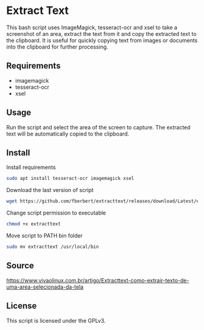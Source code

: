 # Extract Text

This bash script uses ImageMagick, tesseract-ocr and xsel to take a screenshot of an area, extract the text from it and copy the extracted text to the clipboard. It is useful for quickly copying text from images or documents into the clipboard for further processing.

## Requirements

- imagemagick
- tesseract-ocr
- xsel

## Usage

Run the script and select the area of the screen to capture. The extracted text will be automatically copied to the clipboard.

## Install

Install requirements
```bash
sudo apt install tesseract-ocr imagemagick xsel
```

Download the last version of script
```bash
wget https://github.com/fberbert/extracttext/releases/download/Latest/extracttext
```

Change script permission to executable
```bash
chmod +x extracttext
```

Move script to PATH bin folder
```bash
sudo mv extracttext /usr/local/bin
```

## Source

https://www.vivaolinux.com.br/artigo/Extracttext-como-extrair-texto-de-uma-area-selecionada-da-tela

## License

This script is licensed under the GPLv3.
